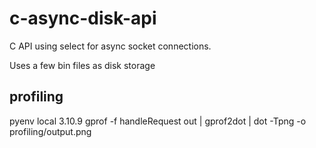 # c-async-disk-api
C API using select for async socket connections. 

Uses a few bin files as disk storage

## profiling
pyenv local 3.10.9
gprof -f handleRequest out | gprof2dot | dot -Tpng -o profiling/output.png